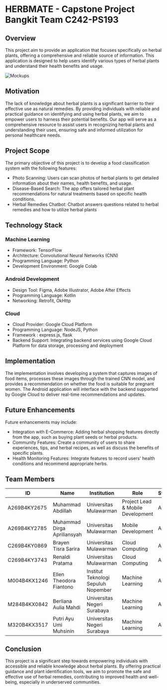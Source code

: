# HERBMATE - Capstone Project Bangkit Team C242-PS193

## Overview

This project aim to provide an application that focuses specifically on herbal plants, offering a comprehensive and reliable source of information. This application is designed to help users identify various types of herbal plants and understand their health benefits and usage.

![Mockups](https://storage.googleapis.com/herbmate-models/Data-Image/HerbMate.jpg)


## Motivation

The lack of knowledge about herbal plants is a significant barrier to their effective use as natural remedies. By providing individuals with reliable and practical guidance on identifying and using herbal plants, we aim to empower users to harness their potential benefits. Our app will serve as a comprehensive resource to assist users in recognizing herbal plants and understanding their uses, ensuring safe and informed utilization for personal healthcare needs.

## Project Scope

The primary objective of this project is to develop a food classification system with the following features:
- Photo Scanning: Users can scan photos of herbal plants to get detailed information about their names, health benefits, and usage.
- Disease-Based Search: The app offers tailored herbal plant recommendations for natural treatments based on specific health conditions.
- Herbal Remedies Chatbot: Chatbot answers questions related to herbal remedies and how to utilize herbal plants

## Technology Stack

### Machine Learning
- Framework: TensorFlow
- Architecture: Convolutional Neural Networks (CNN)
- Programming Language: Python
- Development Environment: Google Colab

### Android Development
- Design Tool: Figma, Adobe Illustrator, Adobe After Effects
- Programming Language: Kotlin
- Networking: Retrofit, OkHttp

### Cloud
- Cloud Provider: Google Cloud Platform
- Programming Language: NodeJS, Python
- Framework : express.js, flask
- Backend Support: Integrating backend services using Google Cloud Platform for data storage, processing and deployment
 

## Implementation

The implementation involves developing a system that captures images of food items, processes these images through the trained CNN model, and provides a recommendation on whether the food is suitable for pregnant women. The Android application will interface with the backend supported by Google Cloud to deliver real-time recommendations and updates.

## Future Enhancements

Future enhancements may include:
- Integration with E-Commerce: Adding herbal shopping features directly from the app, such as buying plant seeds or herbal products.
- Community Features: Create a community of users to share experiences, tips, and herbal recipes, as well as discuss the benefits of specific plants.
- Health Monitoring Features: Integrate features to record users' health conditions and recommend appropriate herbs.

## Team Members

| ID           | Name                            | Institution                          | Role                                | Status  |
|--------------|---------------------------------|--------------------------------------|-------------------------------------|---------|
| A269B4KY2675 | Muhammad Abdillah               | Universitas Mulawarman               | Project Lead & Mobile Development   | Active  |
| A269B4KY2785 | Muhammad Dirga Apriliansyah     | Universitas Mulawarman               | Mobile Development                  | Active  |
| C269B4KY0869 | Brayen Tisra Sarira             | Universitas Mulawarman               | Cloud Computing                     | Active  |
| C269B4KY3743 | Renaldi Pratama                 | Universitas Mulawarman               | Cloud Computing                     | Active  |
| M004B4KX1246 | Ellen Theodora Fiantono         | Institut Teknologi Sepuluh Nopember  | Machine Learning                    | Active  |
| M284B4KX0842 | Berliana Aulia Mahdi            | Universitas Negeri Surabaya          | Machine Learning                    | Active  |
| M320B4KX3517 | Putri Ayu Umi Muhsinin          | Universitas Negeri Surabaya          | Machine Learning                    | Active  |

## Conclusion

This project is a significant step towards empowering individuals with accessible and reliable knowledge about herbal plants. By offering practical guidance and plant identification tools, we aim to promote the safe and effective use of herbal remedies, contributing to improved health and well-being, especially in underserved communities.

